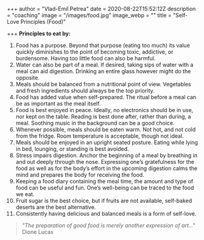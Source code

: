+++
author = "Vlad-Emil Petrea"
date = 2020-08-22T15:52:12Z
description = "coaching"
image = "/images/food.jpg"
image_webp = ""
title = "Self-Love Principles (Food)"

+++
**Principles to eat by:**

 1. Food has a purpose. Beyond that purpose (eating too much) its value quickly diminishes to the point of becoming toxic, addictive, or burdensome. Having too little food can also be harmful.
 2. Water can also be part of a meal. If desired, taking sips of water with a meal can aid digestion. Drinking an entire glass however might do the opposite.
 3. Meals should be balanced from a nutritional point of view. Vegetables and fresh ingredients should always be the top priority.
 4. Food has added value when self-prepared. The ritual before a meal can be as important as the meal itself.
 5. Food is best enjoyed in peace. Ideally, no electronics should be in use, nor kept on the table. Reading is best done after, rather than during, a meal. Soothing music in the background can be a good choice.
 6. Whenever possible, meals should be eaten warm. Not hot, and not cold from the fridge. Room temperature is acceptable, though not ideal.
 7. Meals should be enjoyed in an upright seated posture. Eating while lying in bed, lounging, or standing is best avoided.
 8. Stress impairs digestion. Anchor the beginning of a meal by breathing in and out deeply through the nose. Expressing one’s gratefulness for the food as well as for the body’s effort in the upcoming digestion calms the mind and prepares the body for receiving the food.
 9. Keeping a food diary containing the meal time, the amount and type of food can be useful and fun. One’s well-being can be traced to the food we eat.
10. Fruit sugar is the best choice, but if fruits are not available, self-baked deserts are the best alternative.
11. Consistently having delicious and balanced meals is a form of self-love.

> _"The preparation of good food is merely another expression of art_..." Dione Lucas